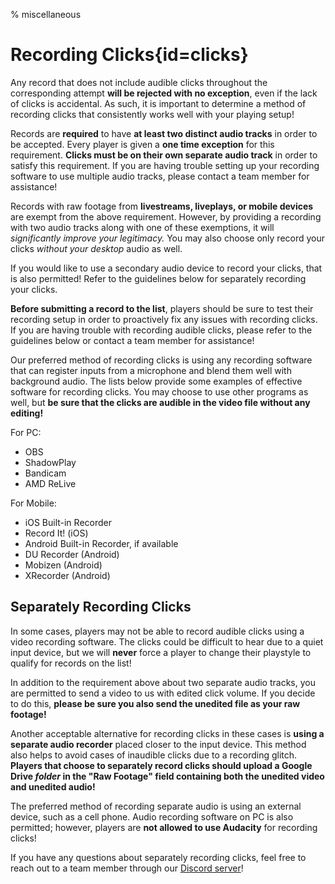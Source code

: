 % miscellaneous

<div class='panel fade js-scroll-anim' data-anim='fade'>
  
# Recording Clicks{id=clicks}

Any record that does not include audible clicks throughout the corresponding attempt **will be rejected with no exception**, even if the lack of clicks is accidental. As such, it is important to determine a method of recording clicks that consistently works well with your playing setup!

Records are **required** to have **at least two distinct audio tracks** in order to be accepted. Every player is given a **one time exception** for this requirement. **Clicks must be on their own separate audio track** in order to satisfy this requirement. If you are having trouble setting up your recording software to use multiple audio tracks, please contact a team member for assistance!

Records with raw footage from **livestreams, liveplays, or mobile devices** are exempt from the above requirement. However, by providing a recording with two audio tracks along with one of these exemptions, it will *significantly improve your legitimacy.* You may also choose only record your clicks *without your desktop* audio as well.

If you would like to use a secondary audio device to record your clicks, that is also permitted! Refer to the guidelines below for separately recording your clicks.

**Before submitting a record to the list**, players should be sure to test their recording setup in order to proactively fix any issues with recording clicks. If you are having trouble with recording audible clicks, please refer to the guidelines below or contact a team member for assistance!
  
Our preferred method of recording clicks is using any recording software that can register inputs from a microphone and blend them well with background audio. The lists below provide some examples of effective software for recording clicks. You may choose to use other programs as well, but **be sure that the clicks are audible in the video file without any editing!**
  
For PC:
  
- OBS
- ShadowPlay
- Bandicam
- AMD ReLive
  
For Mobile:
  
- iOS Built-in Recorder 
- Record It! (iOS)
- Android Built-in Recorder, if available
- DU Recorder (Android)
- Mobizen (Android)
- XRecorder (Android)

## Separately Recording Clicks
  
In some cases, players may not be able to record audible clicks using a video recording software. The clicks could be difficult to hear due to a quiet input device, but we will **never** force a player to change their playstyle to qualify for records on the list!

In addition to the requirement above about two separate audio tracks, you are permitted to send a video to us with edited click volume. If you decide to do this, **please be sure you also send the unedited file as your raw footage!**

Another acceptable alternative for recording clicks in these cases is **using a separate audio recorder** placed closer to the input device. This method also helps to avoid cases of inaudible clicks due to a recording glitch. **Players that choose to separately record clicks should upload a Google Drive *folder* in the "Raw Footage" field containing both the unedited video and unedited audio!**
  
The preferred method of recording separate audio is using an external device, such as a cell phone. Audio recording software on PC is also permitted; however, players are **not allowed to use Audacity** for recording clicks!

If you have any questions about separately recording clicks, feel free to reach out to a team member through our [Discord server](https://discord.gg/demonlist)!  

</div>
